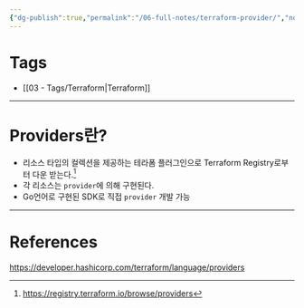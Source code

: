 ```yaml
---
{"dg-publish":true,"permalink":"/06-full-notes/terraform-provider/","noteIcon":""}
---
```


# Tags
- [[03 - Tags/Terraform\|Terraform]]
---
# Providers란?
- 리소스 타입의 컬렉션을 제공하는 테라폼 플러그인으로 Terraform Registry로부터 다운 받는다.[^1]
- 각 리소스는 `provider`에 의해 구현된다.
- Go언어로 구현된 SDK로 직접 `provider` 개발 가능

---
# References
https://developer.hashicorp.com/terraform/language/providers
[^1]: https://registry.terraform.io/browse/providers
